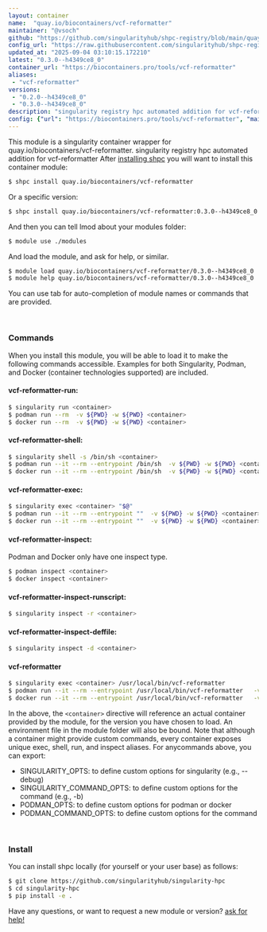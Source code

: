 ```yaml
---
layout: container
name:  "quay.io/biocontainers/vcf-reformatter"
maintainer: "@vsoch"
github: "https://github.com/singularityhub/shpc-registry/blob/main/quay.io/biocontainers/vcf-reformatter/container.yaml"
config_url: "https://raw.githubusercontent.com/singularityhub/shpc-registry/main/quay.io/biocontainers/vcf-reformatter/container.yaml"
updated_at: "2025-09-04 03:10:15.172210"
latest: "0.3.0--h4349ce8_0"
container_url: "https://biocontainers.pro/tools/vcf-reformatter"
aliases:
 - "vcf-reformatter"
versions:
 - "0.2.0--h4349ce8_0"
 - "0.3.0--h4349ce8_0"
description: "singularity registry hpc automated addition for vcf-reformatter"
config: {"url": "https://biocontainers.pro/tools/vcf-reformatter", "maintainer": "@vsoch", "description": "singularity registry hpc automated addition for vcf-reformatter", "latest": {"0.3.0--h4349ce8_0": "sha256:73f367e9821e970167ce91701675bf81b97f1d09bd485f0a6865e3f2183ba4dd"}, "tags": {"0.2.0--h4349ce8_0": "sha256:49d7f8c78d6024b7483f7fed1f4e0ece8af8905fac64b606210854072f237783", "0.3.0--h4349ce8_0": "sha256:73f367e9821e970167ce91701675bf81b97f1d09bd485f0a6865e3f2183ba4dd"}, "docker": "quay.io/biocontainers/vcf-reformatter", "aliases": {"vcf-reformatter": "/usr/local/bin/vcf-reformatter"}}
---
```


This module is a singularity container wrapper for quay.io/biocontainers/vcf-reformatter.
singularity registry hpc automated addition for vcf-reformatter
After [installing shpc](#install) you will want to install this container module:


```bash
$ shpc install quay.io/biocontainers/vcf-reformatter
```

Or a specific version:

```bash
$ shpc install quay.io/biocontainers/vcf-reformatter:0.3.0--h4349ce8_0
```

And then you can tell lmod about your modules folder:

```bash
$ module use ./modules
```

And load the module, and ask for help, or similar.

```bash
$ module load quay.io/biocontainers/vcf-reformatter/0.3.0--h4349ce8_0
$ module help quay.io/biocontainers/vcf-reformatter/0.3.0--h4349ce8_0
```

You can use tab for auto-completion of module names or commands that are provided.

<br>

### Commands

When you install this module, you will be able to load it to make the following commands accessible.
Examples for both Singularity, Podman, and Docker (container technologies supported) are included.

#### vcf-reformatter-run:

```bash
$ singularity run <container>
$ podman run --rm  -v ${PWD} -w ${PWD} <container>
$ docker run --rm  -v ${PWD} -w ${PWD} <container>
```

#### vcf-reformatter-shell:

```bash
$ singularity shell -s /bin/sh <container>
$ podman run --it --rm --entrypoint /bin/sh  -v ${PWD} -w ${PWD} <container>
$ docker run --it --rm --entrypoint /bin/sh  -v ${PWD} -w ${PWD} <container>
```

#### vcf-reformatter-exec:

```bash
$ singularity exec <container> "$@"
$ podman run --it --rm --entrypoint ""  -v ${PWD} -w ${PWD} <container> "$@"
$ docker run --it --rm --entrypoint ""  -v ${PWD} -w ${PWD} <container> "$@"
```

#### vcf-reformatter-inspect:

Podman and Docker only have one inspect type.

```bash
$ podman inspect <container>
$ docker inspect <container>
```

#### vcf-reformatter-inspect-runscript:

```bash
$ singularity inspect -r <container>
```

#### vcf-reformatter-inspect-deffile:

```bash
$ singularity inspect -d <container>
```


#### vcf-reformatter

```bash
$ singularity exec <container> /usr/local/bin/vcf-reformatter
$ podman run --it --rm --entrypoint /usr/local/bin/vcf-reformatter   -v ${PWD} -w ${PWD} <container> -c " $@"
$ docker run --it --rm --entrypoint /usr/local/bin/vcf-reformatter   -v ${PWD} -w ${PWD} <container> -c " $@"
```



In the above, the `<container>` directive will reference an actual container provided
by the module, for the version you have chosen to load. An environment file in the
module folder will also be bound. Note that although a container
might provide custom commands, every container exposes unique exec, shell, run, and
inspect aliases. For anycommands above, you can export:

 - SINGULARITY_OPTS: to define custom options for singularity (e.g., --debug)
 - SINGULARITY_COMMAND_OPTS: to define custom options for the command (e.g., -b)
 - PODMAN_OPTS: to define custom options for podman or docker
 - PODMAN_COMMAND_OPTS: to define custom options for the command

<br>

### Install

You can install shpc locally (for yourself or your user base) as follows:

```bash
$ git clone https://github.com/singularityhub/singularity-hpc
$ cd singularity-hpc
$ pip install -e .
```

Have any questions, or want to request a new module or version? [ask for help!](https://github.com/singularityhub/singularity-hpc/issues)